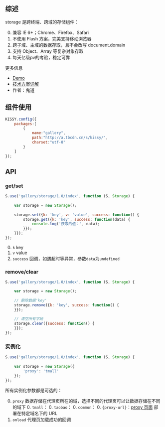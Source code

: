 ## 综述

storage 是跨终端、跨域的存储组件：

0. 兼容 IE 6+；Chrome、Firefox、Safari
0. 不使用 Flash 方案，完美支持移动浏览器
0. 跨子域、主域的数据存取，且不会改写 document.domain
0. 支持 Object、Array 等复杂对象存取
0. 每天亿级pv的考验，稳定可靠

更多信息

* [Demo](http://gallery.kissyui.com/storage/1.0/demo/index.html)
* [技术方案详解](https://github.com/luics/storage/wiki/Storage)
* 作者：鬼道

## 组件使用

```javascript
KISSY.config({
    packages:[
        {
            name:"gallery",
            path:"http://a.tbcdn.cn/s/kissy/",
            charset:"utf-8"
        }
    ]
});
```

## API

### get/set

```javascript
S.use('gallery/storage/1.0/index', function (S, Storage) {
    
    var storage = new Storage();
    
    storage.set({k: 'key', v: 'value', success: function() {
        storage.get({k: 'key', success: function(data) {
            console.log('获取的值：', data);
        }});
    }});
});
```

0. `k` key
0. `v` value
0. `success` 回调，如遇超时等异常，参数`data`为`undefined`


### remove/clear

```javascript
S.use('gallery/storage/1.0/index', function (S, Storage) {  

    var storage = new Storage();
    
    // 删除数据'key' 
    storage.remove({k: 'key', success: function() {
    }});
    
    // 清空所有字段
    storage.clear({success: function() {
    }});
});
```

### 实例化

```javascript
S.use('gallery/storage/1.0/index', function (S, Storage) {
    
    var storage = new Storage({
        'proxy': 'tmall' 
    });
});
```

所有实例化参数都是可选的：

0. `proxy` 数据存储在代理页所在的域，选择不同的代理页可以让数据存储在不同的域下
    0. `tmall`：
    0. `taobao`：
    0. `common`：
    0. `{proxy-url}`：[proxy 页面](http://a.tbcdn.cn/s/kissy/gallery/storage/1.0/proxy.html) 部署在特定域名下的 URL
0. `onload` 代理页加载成功的回调    
    